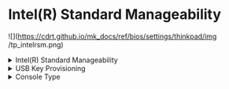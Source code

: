 # Intel(R) Standard Manageability #
![](https://cdrt.github.io/mk_docs/ref/bios/settings/thinkpad/img
   /tp_intelrsm.png)

<details><summary>Intel(R) Standard Manageability</summary>

This option enables or disables Intel® Standard Manageability (ISM) function.

Possible options:

1.	**Enabled** - Default.
2.	Disabled
3.	Permanently Disabled
 

| WMI Setting name | Values | Locked by SVP | AMD/Intel |
|:---|:---|:---|:---|
|  | Disable, Enable, Permanently Disabled | No | Intel |

</details>

<details><summary>USB Key Provisioning</summary>

This option enables or disables USB key provisioning.

Possible options:

1.	**Enabled** - Default.
2.	Disabled


| WMI Setting name | Values | Locked by SVP | AMD/Intel |
|:---|:---|:---|:---|
|  | Disable, Enable | No | Intel |

</details>

<details><summary>Console Type</summary>

Enables to specified console type.

Possible options:

1.	**VT100+** - Default.
2.	VT100
3.	VT-UTF8
4.	PC ANSI


| WMI Setting name | Values | Locked by SVP | AMD/Intel |
|:---|:---|:---|:---|
|  | VT100, VT100+, VT-UTF8, PC ANSI | No | Intel |

</details>